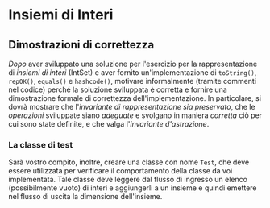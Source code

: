 # Insiemi di Interi

## Dimostrazioni di correttezza

*Dopo* aver sviluppato una soluzione per l'esercizio 
per la rappresentazione di *insiemi di interi* (IntSet)
e 
aver fornito 
un'implementazione di `toString()`,
`repOK()`,
`equals()` e `hashcode()`,
motivare informalmente
(tramite commenti nel codice)
perché la soluzione sviluppata è corretta e
fornire una dimostrazione formale di correttezza dell'implementazione.
In particolare,
si dovrà mostrare
che l'_invariante di rappresentazione sia preservato_,
che le _operazioni_ sviluppate siano _adeguate_
e svolgano in maniera _corretta_ ciò per cui sono state definite,
e che valga l'_invariante d'astrazione_.

### La classe di test

Sarà vostro compito,
inoltre,
creare una classe con nome `Test`,
che deve essere utilizzata per verificare il comportamento della classe da voi implementata.
Tale classe deve leggere dal flusso di ingresso un elenco
(possibilmente vuoto)
di interi
e aggiungerli a un insieme
e quindi emettere nel flusso di uscita la dimensione dell'insieme.